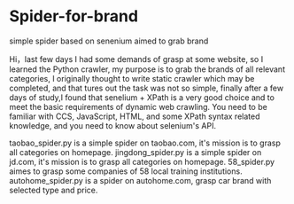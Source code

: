 # Spider-for-brand
simple spider based on senenium aimed to grab brand

Hi，last few days I had some demands of grasp at some website, so I learned the Python crawler, my purpose is to grab the brands of all relevant categories, I originally thought to write static crawler which may be completed, and that tures out the task was not so simple, finally after a few days of study,I found that senelium + XPath is a very good choice and to meet the basic requirements of dynamic web crawling.
You need to be familiar with CCS, JavaScript, HTML, and some XPath syntax related knowledge, and you need to know about selenium's API.

taobao_spider.py is a simple spider on taobao.com, it's mission is to grasp all categories on homepage.
jingdong_spider.py is a simple spider on jd.com, it's mission is to grasp all categories on homepage.
58_spider.py aimes to grasp some companies of 58 local training institutions.
autohome_spider.py is a spider on autohome.com, grasp car brand with selected type and price.

